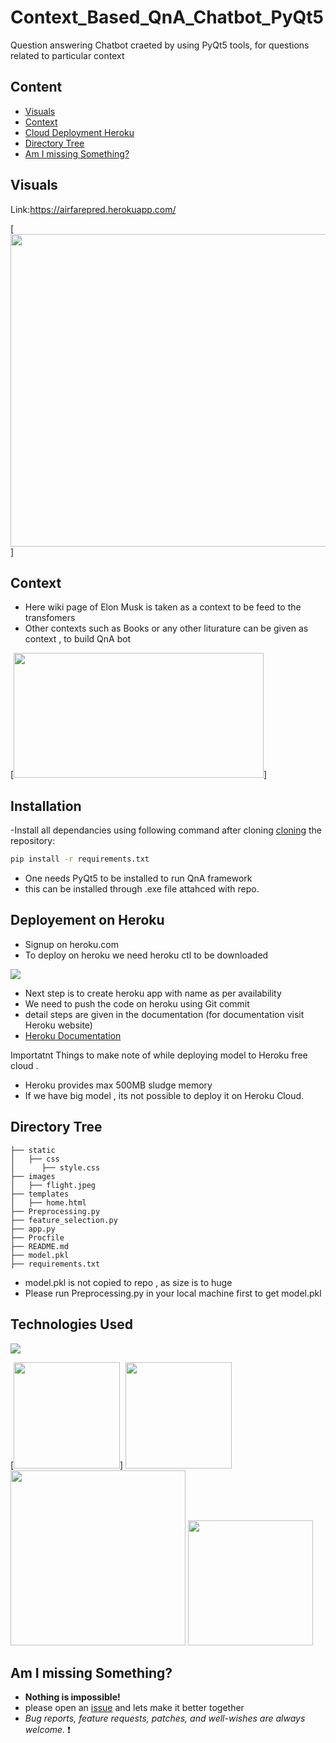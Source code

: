 # Context_Based_QnA_Chatbot_PyQt5
Question answering Chatbot craeted by using PyQt5 tools, for questions related to particular context 


## Content
  * [Visuals](#Visuals)
  * [Context](#Context)
  * [Cloud Deployment Heroku ](#Cloud_Deployment_Heroku)
  * [Directory Tree](#directory-tree)
  * [Am I missing Something?](#Am-I-missing-Something?)


## Visuals
Link:https://airfarepred.herokuapp.com/


[<img target="_blank" src="https://i.imgur.com/Rx9nN7t.png" width=600 height=500>]


## Context
- Here wiki page of Elon Musk is taken as a context to be feed to the transfomers 
- Other contexts such as Books or any other liturature can be given as context , to build QnA bot 

[<img target="_blank" src="https://i.imgur.com/gVj7M10.png" width=400 height=200>]



## Installation
-Install all dependancies using following command after cloning [cloning](https://www.howtogeek.com/451360/how-to-clone-a-github-repository/) the repository:
```bash
pip install -r requirements.txt
```
- One needs PyQt5 to be installed to run QnA framework
- this can be installed through .exe file attahced with repo. 

## Deployement on Heroku
- Signup on heroku.com 
- To deploy on heroku we need heroku ctl to be downloaded 

[![](https://i.imgur.com/dKmlpqX.png)](https://heroku.com)

- Next step is to create heroku app with name as per availability 
- We need to push the code on heroku using Git commit 
- detail steps are given in the documentation (for documentation visit Heroku website) 
- [Heroku Documentation](https://devcenter.heroku.com/articles/getting-started-with-python)

Importatnt Things to make note of while deploying model to Heroku free cloud . 
- Heroku provides max 500MB sludge memory 
- If we have big model , its not possible to deploy it on Heroku Cloud. 


## Directory Tree 
```
├── static 
│   ├── css
│      ├── style.css
├── images 
│   ├── flight.jpeg
├── templates
│   ├── home.html
├── Preprocessing.py
├── feature_selection.py
├── app.py
├── Procfile
├── README.md
├── model.pkl
├── requirements.txt
```

- model.pkl is not copied to repo , as size is to huge 
- Please run Preprocessing.py in your local machine first to get model.pkl 

## Technologies Used

![](https://forthebadge.com/images/badges/made-with-python.svg)

[<img target="_blank" src="https://i.imgur.com/Vgxcuk1.png" width=170>]
[<img target="_blank" src="https://flask.palletsprojects.com/en/1.1.x/_images/flask-logo.png" width=170>](https://flask.palletsprojects.com/en/1.1.x/) [<img target="_blank" src="https://number1.co.za/wp-content/uploads/2017/10/gunicorn_logo-300x85.png" width=280>](https://gunicorn.org) [<img target="_blank" src="https://scikit-learn.org/stable/_static/scikit-learn-logo-small.png" width=200>](https://scikit-learn.org/stable/) 


## Am I missing Something?

- **Nothing is impossible!**
- please open an [issue](https://github.com/kudeore/Flight_price_pred_AWS_APP/issues) and lets make it better together 
- *Bug reports, feature requests, patches, and well-wishes are always welcome.* :heavy_exclamation_mark:

